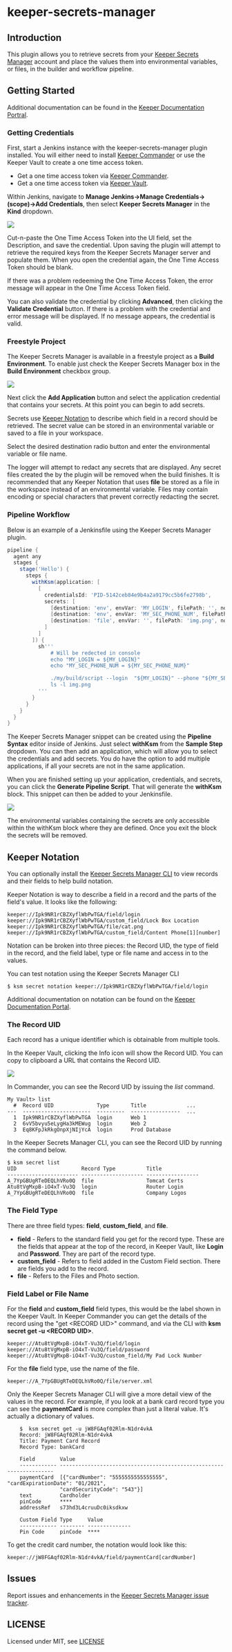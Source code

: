 # keeper-secrets-manager

## Introduction

This plugin allows you to retrieve secrets from your [Keeper Secrets Manager](https://www.keepersecurity.com) account and place the values 
them into environmental variables, or files, in the builder and workflow pipeline.

## Getting Started

Additional documentation can be found in the [Keeper Documentation Portral](https://docs.keeper.io/secrets-manager/secrets-manager/integrations/jenkins-plugin).

### Getting Credentials

First, start a Jenkins instance with the keeper-secrets-manager plugin installed. You will either need to install
[Keeper Commander](https://github.com/Keeper-Security/Commander/releases) or use the Keeper Vault to create a
one time access token.

* Get a one time access token via [Keeper Commander](https://docs.keeper.io/secrets-manager/secrets-manager/about/one-time-token#using-commander-to-generate-a-token).
* Get a one time access token via [Keeper Vault](https://docs.keeper.io/secrets-manager/secrets-manager/about/one-time-token#using-the-keeper-vault-to-generate-a-token).

Within Jenkins, navigate to **Manage Jenkins->Manage Credentials->(scope)->Add Credentials**, 
then select **Keeper Secrets Manager** in the **Kind** dropdown.

![](images/cred_add.png)

Cut-n-paste the One Time Access Token into the UI field, set the Description, and save the credential. Upon saving
the plugin will attempt to retrieve the required keys from the Keeper Secrets Manager server and populate them. When
you open the credential again, the One Time Access Token should be blank.

If there was a problem redeeming the One Time Access Token, the error message will appear in the One Time Access Token
field.

You can also validate the credential by clicking **Advanced**, then clicking the **Validate Credential** button. If
there is a problem with the credential and error message will be displayed. If no message appears, the
credential is valid.

### Freestyle Project

The Keeper Secrets Manager is available in a freestyle project as a **Build Environment**. To
enable just check the Keeper Secrets Manager box in the **Build Environment** checkbox group.

![](images/builder.png)

Next click the **Add Application** button and select the application credential that contains
your secrets. At this point you can begin to add secrets.

Secrets use [Keeper Notation](#keeper-notation) to describe which
field in a record should be retrieved. The secret value can be stored in an environmental
variable or saved to a file in your workspace.

Select the desired destination radio button and enter the environmental variable or
file name.

The logger will attempt to redact any secrets that are displayed. Any secret files
created the by the plugin will be removed when the build finishes. It is recommended that
any Keeper Notation that uses **file** be stored as a file in the workspace instead
of an environmental variable. Files may contain encoding or special characters that
prevent correctly redacting the secret.

### Pipeline Workflow

Below is an example of a Jenkinsfile using the Keeper Secrets Manager plugin.

```groovy
pipeline {
  agent any 
  stages {
    stage('Hello') {
      steps {
        withKsm(application: [
          [
            credentialsId: 'PID-5142ceb84e9b4a2a9179cc5b6fe2798b',
            secrets: [
              [destination: 'env', envVar: 'MY_LOGIN', filePath: '', notation: 'keeper://1adh_WZxtbbHWqf6IALMVg/field/login'],
              [destination: 'env', envVar: 'MY_SEC_PHONE_NUM', filePath: '', notation: 'keeper://Atu8tVgMxpB-iO4xT-Vu3Q/custom_field/phone[1][number]'],
              [destination: 'file', envVar: '', filePath: 'img.png', notation: 'keeper://V8lFbio0Bs0LuvaSD5DDHA/file/IMG_0036.png']
            ]
          ]  
        ]) {
          sh'''
              # Will be redected in console  
              echo "MY_LOGIN = ${MY_LOGIN}"
              echo "MY_SEC_PHONE_NUM = ${MY_SEC_PHONE_NUM}"

              ./my/build/script --login  "${MY_LOGIN}" --phone "${MY_SEC_PHONE_NUM}"
              ls -l img.png
          '''
        }
      }
    }
  }
}
```

The Keeper Secrets Manager snippet can be created using the **Pipeline Syntax** editor inside of Jenkins. Just select 
**withKsm** from the **Sample Step** dropdown. You can then add an application, which will allow you to select the
credentials and add secrets. You do have the option to add multiple applications, if all your secrets are not in the
same application.

When you are finished setting up your application, credentials, and secrets, you can click the **Generate Pipeline Script**.
That will generate the **withKsm** block. This snippet can then be added to your Jenkinsfile.

![](images/snippet.png)

The environmental variables containing the secrets are only accessible within the withKsm block where they are defined. 
Once you exit the block the secrets will be removed.

## Keeper Notation

You can optionally install the [Keeper Secrets Manager CLI](https://docs.keeper.io/secrets-manager/secrets-manager/secrets-manager-command-line-interface)
to view records and their fields to help build notation.

Keeper Notation is way to describe a field in a record and the parts of the field's value. It looks like the following:

    keeper://Ipk9NR1rCBZXyflWbPwTGA/field/login
    keeper://Ipk9NR1rCBZXyflWbPwTGA/custom_field/Lock Box Location
    keeper://Ipk9NR1rCBZXyflWbPwTGA/file/cat.png
    keeper://Ipk9NR1rCBZXyflWbPwTGA/custom_field/Content Phone[1][number]

Notation can be broken into three pieces: the Record UID, the type of field in the record, and 
the field label, type or file name and access in to the values.

You can test notation using the Keeper Secrets Manager CLI

```shell
$ ksm secret notation keeper://Ipk9NR1rCBZXyflWbPwTGA/field/login
```
Additional documentation on notation can be found on the [Keeper Documentation Portal](https://docs.keeper.io/secrets-manager/secrets-manager/about/keeper-notation).

### The Record UID

Each record has a unique identifier which is obtainable from multiple tools.

In the Keeper Vault, clicking the Info icon will show the Record UID. You can copy to clipboard a URL
that contains the Record UID.

![](images/web_uid.png)

In Commander, you can see the Record UID by issuing the _list_ command. 

    My Vault> list
      #  Record UID              Type       Title             ...
    ---  ----------------------  ---------  ----------------  ...
      1  Ipk9NR1rCBZXyflWbPwTGA  login      Web 1    
      2  6vV5bvyu5eLygHa3kMEWug  login      Web 2 
      3  Eq8KFpJkRkgOnpXjNIjYcA  login      Prod Database

In the Keeper Secrets Manager CLI, you can see the Record UID by running the command below.

```shell
$ ksm secret list
UID                     Record Type          Title
----------------------- -------------------- -----------------
A_7YpGBUgRTeDEQLhVRo0Q  file                 Tomcat Certs
Atu8tVgMxpB-iO4xT-Vu3Q  login                Router Login
A_7YpGBUgRTeDEQLhVRo0Q  file                 Company Logos
```

### The Field Type

There are three field types: **field**, **custom_field**, and **file**.
 
* **field** - Refers to the standard field you get for the record type. These are the
fields that appear at the top of the record, in Keeper Vault, like **Login** and **Password**. They are part of the record type.
* **custom_field** - Refers to field added in the Custom Field section. There are fields you add to the record.
* **file** - Refers to the Files and Photo section.

### Field Label or File Name

For the **field** and **custom_field** field types, this would be the label shown in the Keeper Vault. In Keeper Commander you can get
the details of the record using the "get &lt;RECORD UID&gt;" command, and via the CLI with 
**ksm secret get -u &lt;RECORD UID&gt;**.

    keeper://Atu8tVgMxpB-iO4xT-Vu3Q/field/login
    keeper://Atu8tVgMxpB-iO4xT-Vu3Q/field/password
    keeper://Atu8tVgMxpB-iO4xT-Vu3Q/custom_field/My Pad Lock Number

For the **file** field type, use the name of the file.

    keeper://A_7YpGBUgRTeDEQLhVRo0Q/file/server.xml

Only the Keeper Secrets Manager CLI will give a more detail view of the values in the record. For example, if you look
at a bank card record type you can see the **paymentCard** is more complex than just a literal value. It's actually
a dictionary of values.

```shell
    $  ksm secret get -u jW8FGAqf02Rlm-N1dr4vkA
    Record: jW8FGAqf02Rlm-N1dr4vkA
    Title: Payment Card Record
    Record Type: bankCard

    Field        Value
    ------------ --------------------------------------------------------------------
    paymentCard  [{"cardNumber": "5555555555555555", "cardExpirationDate": "01/2021", 
                 "cardSecurityCode": "543"}]
    text         Cardholder
    pinCode      ****
    addressRef   s73hd3L4cruuDc0iksdkxw

    Custom Field Type     Value
    ------------ -------- --------------
    Pin Code     pinCode  ****
```

To get the credit card number, the notation would look like this:

    keeper://jW8FGAqf02Rlm-N1dr4vkA/field/paymentCard[cardNumber]

## Issues

Report issues and enhancements in the [Keeper Secrets Manager issue tracker](https://github.com/jenkinsci/keeper-secrets-manager-plugin/issues).

## LICENSE

Licensed under MIT, see [LICENSE](LICENSE.md)

